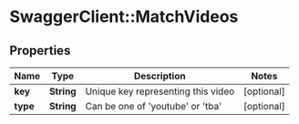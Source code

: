 # SwaggerClient::MatchVideos

## Properties
Name | Type | Description | Notes
------------ | ------------- | ------------- | -------------
**key** | **String** | Unique key representing this video | [optional] 
**type** | **String** | Can be one of &#39;youtube&#39; or &#39;tba&#39; | [optional] 


